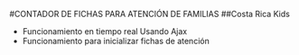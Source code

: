 #CONTADOR DE FICHAS PARA ATENCIÓN DE FAMILIAS
##Costa Rica Kids

 * Funcionamiento en tiempo real Usando Ajax
 * Funcionamiento para inicializar fichas de atención
 

